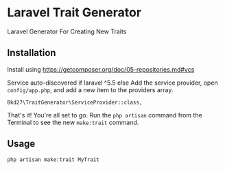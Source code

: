 # Laravel Trait Generator
Laravel Generator For Creating New Traits

## Installation

Install using https://getcomposer.org/doc/05-repositories.md#vcs

Service auto-discovered if laravel ^5.5 else Add the service provider, open `config/app.php`, and add a new item to the providers array.

```
Bkd27\TraitGenerator\ServiceProvider::class,
```

That's it! You're all set to go. Run the `php artisan` command from the Terminal to see the new `make:trait` command.

## Usage

```
php artisan make:trait MyTrait
```
